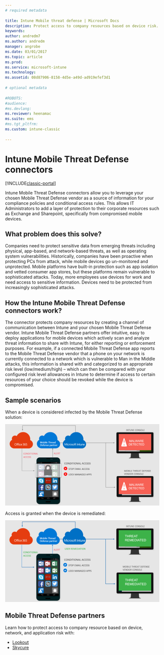```yaml
---
# required metadata

title: Intune Mobile threat defense | Microsoft Docs
description: Protect access to company resources based on device risk.
keywords:
author: andredm7
ms.author: andredm
manager: angrobe
ms.date: 03/01/2017
ms.topic: article
ms.prod:
ms.service: microsoft-intune
ms.technology:
ms.assetid: 08d87906-8158-4d5e-a49d-ad919efef3d1

# optional metadata

#ROBOTS:
#audience:
#ms.devlang:
ms.reviewer: heenamac
ms.suite: ems
#ms.tgt_pltfrm:
ms.custom: intune-classic

---
```


# Intune Mobile Threat Defense connectors

[!INCLUDE[classic-portal](../includes/classic-portal.md)]

Intune Mobile Threat Defense connectors allow you to leverage your chosen Mobile Threat Defense vendor as a source of information for your compliance policies and conditional access rules. This allows IT Administrators to add a layer of protection to their corporate resources such as Exchange and Sharepoint, specifically from compromised mobile devices.

## What problem does this solve?

Companies need to protect sensitive data from emerging threats including physical, app-based, and network-based threats, as well as operating system vulnerabilities.
Historically, companies have been proactive when protecting PCs from attack, while mobile devices go un-monitored and unprotected. Mobile platforms have built-in protection such as app isolation and vetted consumer app stores, but these platforms remain vulnerable to sophisticated attacks. Today, more employees use devices for work and need access to sensitive information. Devices need to be protected from increasingly sophisticated attacks.

## How the Intune Mobile Threat Defense connectors work?

The connector protects company resources by creating a channel of communication between Intune and your chosen Mobile Threat Defense vendor. Intune Mobile Threat Defense partners offer intuitive, easy to deploy applications for mobile devices which actively scan and analyze threat information to share with Intune, for either reporting or enforcement purposes. For example, if a connected Mobile Threat Defense app reports to the Mobile Threat Defense vendor that a phone on your network is currently connected to a network which is vulnerable to Man in the Middle attacks, this information is shared with and categorized to an appropriate risk level (low/medium/high) – which can then be compared with your configured risk level allowances in Intune to determine if access to certain resources of your choice should be revoked while the device is compromised.

## Sample scenarios

When a device is considered infected by the Mobile Threat Defense solution:

![Mobile Threat Defense infected device](../media/mtp/MTD-image-1.png)

Access is granted when the device is remediated:

![Mobile Threat Defense Access granted](../media/mtp/MTD-image-2.png)

## Mobile Threat Defense partners

Learn how to protect access to company resource based on device, network, and application risk with:

- [Lookout](https://docs.microsoft.com/intune/deploy-use/lookout-mobile-threat-defense-connector)
- [Skycure](https://docs.microsoft.com/intune/deploy-use/mobile-threat-defense)